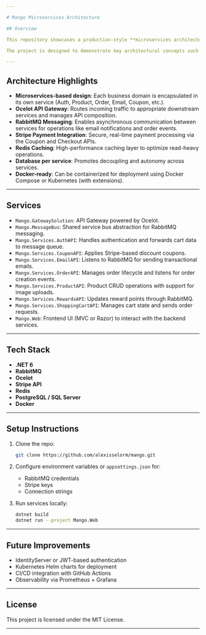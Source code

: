 ```yaml
---

# Mango Microservices Architecture

## Overview

This repository showcases a production-style **microservices architecture** built using **.NET**, with a strong emphasis on **modularity**, **message-driven communication**, and **scalable service orchestration**. It includes a set of independent services communicating through **RabbitMQ**, integrated with a **Stripe-based payment system**, and fronted by an **API Gateway powered by Ocelot**.

The project is designed to demonstrate key architectural concepts such as service decoupling, asynchronous communication, and secure payment integration — all while maintaining clean separation of concerns and scalability best practices.

---
```


## Architecture Highlights

* **Microservices-based design**: Each business domain is encapsulated in its own service (Auth, Product, Order, Email, Coupon, etc.).
* **Ocelot API Gateway**: Routes incoming traffic to appropriate downstream services and manages API composition.
* **RabbitMQ Messaging**: Enables asynchronous communication between services for operations like email notifications and order events.
* **Stripe Payment Integration**: Secure, real-time payment processing via the Coupon and Checkout APIs.
* **Redis Caching**: High-performance caching layer to optimize read-heavy operations.
* **Database per service**: Promotes decoupling and autonomy across services.
* **Docker-ready**: Can be containerized for deployment using Docker Compose or Kubernetes (with extensions).

---

## Services

* `Mango.GatewaySolution`: API Gateway powered by Ocelot.
* `Mango.MessageBus`: Shared service bus abstraction for RabbitMQ messaging.
* `Mango.Services.AuthAPI`: Handles authentication and forwards cart data to message queue.
* `Mango.Services.CouponAPI`: Applies Stripe-based discount coupons.
* `Mango.Services.EmailAPI`: Listens to RabbitMQ for sending transactional emails.
* `Mango.Services.OrderAPI`: Manages order lifecycle and listens for order creation events.
* `Mango.Services.ProductAPI`: Product CRUD operations with support for image uploads.
* `Mango.Services.RewardsAPI`: Updates reward points through RabbitMQ.
* `Mango.Services.ShoppingCartAPI`: Manages cart state and sends order requests.
* `Mango.Web`: Frontend UI (MVC or Razor) to interact with the backend services.

---

## Tech Stack

* **.NET 6**
* **RabbitMQ**
* **Ocelot**
* **Stripe API**
* **Redis**
* **PostgreSQL / SQL Server**
* **Docker**

---

## Setup Instructions

1. Clone the repo:

   ```bash
   git clone https://github.com/alexisselorm/mango.git
   ```

2. Configure environment variables or `appsettings.json` for:

   * RabbitMQ credentials
   * Stripe keys
   * Connection strings

3. Run services locally:

   ```bash
   dotnet build
   dotnet run --project Mango.Web
   ```

---

## Future Improvements

* IdentityServer or JWT-based authentication
* Kubernetes Helm charts for deployment
* CI/CD integration with GitHub Actions
* Observability via Prometheus + Grafana

---

## License

This project is licensed under the MIT License.

---
